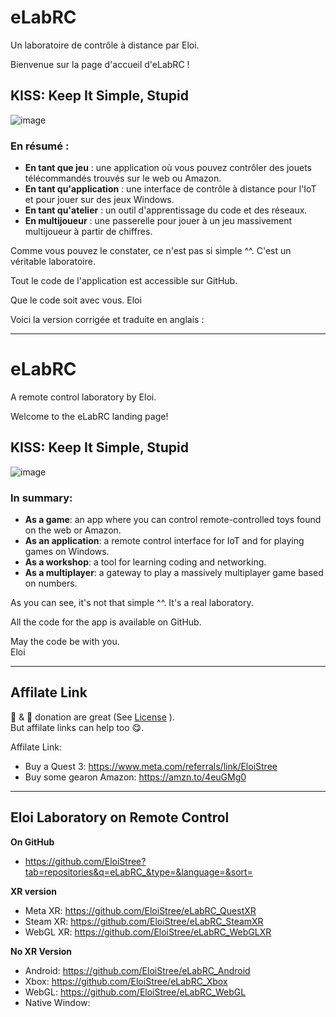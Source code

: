 

# eLabRC

Un laboratoire de contrôle à distance par Eloi.

Bienvenue sur la page d'accueil d'eLabRC !

## KISS: Keep It Simple, Stupid

![image](https://github.com/user-attachments/assets/20b3a77a-a313-454b-9b8c-9347f621df10)

### En résumé :
- **En tant que jeu** : une application où vous pouvez contrôler des jouets télécommandés trouvés sur le web ou Amazon.
- **En tant qu'application** : une interface de contrôle à distance pour l'IoT et pour jouer sur des jeux Windows.
- **En tant qu'atelier** : un outil d'apprentissage du code et des réseaux.
- **En multijoueur** : une passerelle pour jouer à un jeu massivement multijoueur à partir de chiffres.

Comme vous pouvez le constater, ce n'est pas si simple ^^. C'est un véritable laboratoire.

Tout le code de l'application est accessible sur GitHub.

Que le code soit avec vous.
Eloi


Voici la version corrigée et traduite en anglais :

---

# eLabRC

A remote control laboratory by Eloi.

Welcome to the eLabRC landing page!

## KISS: Keep It Simple, Stupid

![image](https://github.com/user-attachments/assets/20b3a77a-a313-454b-9b8c-9347f621df10)

### In summary:
- **As a game**: an app where you can control remote-controlled toys found on the web or Amazon.
- **As an application**: a remote control interface for IoT and for playing games on Windows.
- **As a workshop**: a tool for learning coding and networking.
- **As a multiplayer**: a gateway to play a massively multiplayer game based on numbers.

As you can see, it's not that simple ^^. It's a real laboratory.

All the code for the app is available on GitHub.

May the code be with you.  
Eloi



-------------------


## Affilate Link

🍕 & 🍺 donation are great (See [License](https://github.com/EloiStree/License) ).  
But affilate links can help too 😋.  

Affilate Link:
- Buy a Quest 3: https://www.meta.com/referrals/link/EloiStree
- Buy some gearon Amazon: https://amzn.to/4euGMg0

---------------

## Eloi Laboratory on Remote Control

**On GitHub**
- https://github.com/EloiStree?tab=repositories&q=eLabRC_&type=&language=&sort=

**XR version**
- Meta XR:  https://github.com/EloiStree/eLabRC_QuestXR
- Steam XR:  https://github.com/EloiStree/eLabRC_SteamXR
- WebGL XR: https://github.com/EloiStree/eLabRC_WebGLXR

**No XR Version**
- Android:  https://github.com/EloiStree/eLabRC_Android
- Xbox:  https://github.com/EloiStree/eLabRC_Xbox
- WebGL:  https://github.com/EloiStree/eLabRC_WebGL
- Native Window:    



